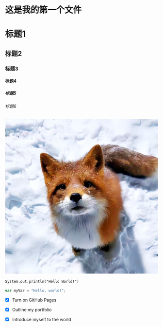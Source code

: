 
这是我的第一个文件
=======
<h1>标题1</h1>
<h2>标题2</h2>
<h3>标题3</h3>
<h4>标题4</h4>
<h5>标题5</h5>
<h6>标题6</h6>

![cat](https://github.com/Alder-djr/software-/blob/main/fog.png)

```
System.out.println("Hello World!")
```

``` javascript
var myVar = "Hello, world!";
```

- [x] Turn on GitHub Pages
- [x] Outline my portfolio
- [x] Introduce myself to the world

